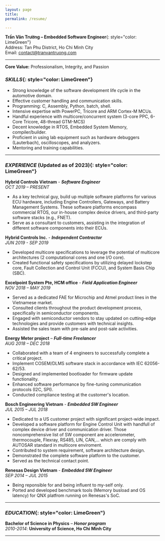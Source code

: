 ```yaml
---
layout: page
title: 
permalink: /resume/

---
```


**Trần Văn Trường – Embedded Software Engineer**{: style="color: LimeGreen"}<br/>
Address: Tan Phu District, Ho Chi Minh City<br/>
Email: [contact@tranvantruong.com](mailto:contact@tranvantruong.com)<br/>

***

**Core Value:** Professionalism, Integrity, and Passion

### *SKILLS*{: style="color: LimeGreen"}

* Strong knowledge of the software development life cycle in the automotive domain.
* Effective customer handling and communication skills.
* Programming: C, Assembly, Python, batch, shell.
* Intensive expertise with PowerPC, Tricore and ARM Cortex-M MCUs.
* Handful experience with multicore/concurrent system (3-core PPC, 6-Core Tricore, 48-thread GTM-MCS)
* Decent knowledge in RTOS, Embedded System Memory, compiler/builder.
* Proficient in using lab equipment such as hardware debuggers (Lauterbach), oscilloscopes, and analyzers.
* Mentoring and training capabilities.

---

### *EXPERIENCE* (Updated as of 2023){: style="color: LimeGreen"}<br/>


**Hybrid Controls Vietnam** - ***Software Engineer***<br/>
*OCT 2019 – PRESENT*

* As a key technical guy, build up multiple software platforms for various ECU hardware, including Engine Controllers, Gateways, and Battery Management Systems. These software platforms encompass commercial RTOS, our in-house complex device drivers, and third-party software stacks (e.g., FNET).
* Serve as a consultant to customers, assisting in the integration of different software components into their ECUs.

**Hybrid Controls Inc.** - ***Independent Contractor***<br/>
*JUN 2019 - SEP 2019*

* Developed multicore specifications to leverage the potential of multicore architectures (2 computational cores and one I/O core).
* Created functional safety specifications by utilizing delayed lockstep core, Fault Collection and Control Unit (FCCU), and System Basis Chip (SBC).

**Excelpoint System Pte, HCM office** - ***Field Application Engineer***<br/>
*NOV 2018 – MAY 2019*

* Served as a dedicated FAE for Microchip and Atmel product lines in the Vietnamese market.
* Consulted clients throughout the product development process, specifically in semiconductor components.
* Engaged with semiconductor vendors to stay updated on cutting-edge technologies and provide customers with technical insights.
* Assisted the sales team with pre-sale and post-sale activities.

**Energy Meter project** – ***Full-time Freelancer***<br/>
*AUG 2018 – DEC 2018*

* Collaborated with a team of 4 engineers to successfully complete a critical project.
* Implement COSEM/DLMS software stack in accordance with IEC 62056-62/53.
* Designed and implemented bootloader for firmware update functionality.
* Enhanced software performance by fine-tuning communication protocols (I2C, SPI).
* Conducted compliance testing at the customer's location.

**Bosch Engineering Vietnam** - ***Embedded SW Engineer***<br/>
*JUL 2015 – JUL 2018*

* Dedicated to a US customer project with significant project-wide impact.
* Developed a software platform for Engine Control Unit with handfull of complex device driver and communication driver. Those noncomprehensive list of SW component are accelerometer, thermocouple, Flexray, RS485, LIN, CAN,... which are comply with AUTOSAR standard  in multicore enviroment. 
* Contributed to system requirement, software architecture design.
* Demonstrated the complete software platform to the customer.
* Served as the technical contact point.

**Renesas Design Vietnam** - ***Embedded SW Engineer***<br/>
*SEP 2014 – JUL 2015*

* Being reponsible for and being influent to my-self only.
* Ported and developed benchmark tools (Memory busload and OS latency) for QNX platfrom running on Renesas's SoC.

***

### *EDUCATION*{: style="color: LimeGreen"}<br/>

**Bachelor of Science in Physics** – ***Honor program***<br/>
*2010-2014*: **University of Science, Ho Chi Minh City**

***

 
